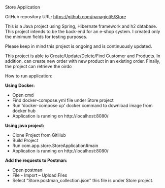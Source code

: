 Store Application 

GitHub repository URL: https://github.com/panagioti5/Store 

This is a Java project using Spring, Hibernate framework and h2 database. This project intends to be the back-end for an e-shop system. I created only the minimum fields for testing purposes. 

Please keep in mind this project is ongoing and is continuously updated. 

This project is able to Create/Update/Delete/Find Customer and Products. In addition, can create new order with new product in an existing order. Finally, the project can retrieve the oirdo 

How to run application: 

<b>Using Docker:</b>
*   Open cmd 
*   Find docker-compose.yml file under Store project 
*   Run 'docker-compose up' docker command to download image from docker hub 
*   Application is running on http://localhost:8080/ 

<b>Using java project:</b>
*   Clone Project from GitHub 
*   Build Project 
*   Run com.app.store.StoreApplication#main 
*   Application is running on http://localhost:8080/ 

<b>Add the requests to Postman:</b>
*   Open postman 
*   File - Import – Upload Files 
*   Select “Store.postman_collection.json” this file is under Store project. 